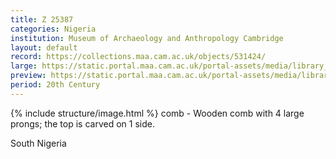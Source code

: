```yaml
---
title: Z 25387
categories: Nigeria
institution: Museum of Archaeology and Anthropology Cambridge
layout: default
record: https://collections.maa.cam.ac.uk/objects/531424/
large: https://static.portal.maa.cam.ac.uk/portal-assets/media/library_images/web/671680_Z_25387_001.jpg
preview: https://static.portal.maa.cam.ac.uk/portal-assets/media/library_images/thumbnail/671680_Z_25387_001.jpg
period: 20th Century
---
```

{% include structure/image.html %}
comb - Wooden comb with 4 large prongs; the top is carved on 1 side.

South Nigeria
